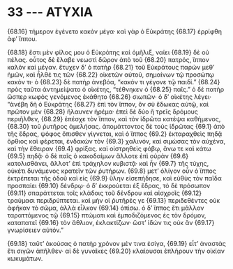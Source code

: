 
# 33 --- ΑΤΥΧΙΑ

{68.16} τήμερον ἐγένετο κακὸν μέγα· καὶ γὰρ ὁ Εὐκράτης {68.17} ἐρρίφθη ἀφ’ ἵππου.

{68.18} ἔστι μὲν φίλος μου ὁ Εὐκράτης καὶ ὁμῆλιξ, ναίει {68.19} δὲ οὐ πέλας. οὗτος δὲ ἔλαβε νεωστὶ δῶρον ἀπὸ τοῦ {68.20} πατρός, ἵππον καλὸν καὶ μέγαν. ἔτυχεν δ’ ὁ πατὴρ {68.21} τοῦ Εὐκράτους παρὼν μεθ’ ἡμῶν, καὶ ἦλθέ τις τῶν {68.22} οἰκετῶν αὐτοῦ, σημαίνων τῷ προσώπῳ κακόν τι· ὁ {68.23} δὲ πατὴρ άνεβόα, “κακόν τι γέγονε τῷ παιδί.” {68.24} πρὸς ταῦτα ἀντημείψατο ὁ οἰκέτης, “τέθνηκεν ὁ {68.25} παῖς.” ὁ δέ πατὴρ ὥσπερ κωφὸς γενόμενος ἐκάθητο {68.26} σιωπῶν· ὁ δ’ οἰκέτης λέγει· “ἀνέβη δὴ ὁ Εὐκράτης {68.27} ἐπὶ τὸν ἵππον, ὃν σὺ ἔδωκας αὐτῷ, καὶ πρῶτον μὲν {68.28} ἤλαυνεν ἠρέμα· ἐπεὶ δὲ δύο ἢ τρεῖς δρόμους περιῆλθεν, {68.29} ἐπέσχε τὸν ἵππον, καὶ τὸν ἱδρῶτα κατέψα καθήμενος, {68.30} τοῦ ῥυτῆρος ἀμελήσας. ἀπομάττοντος δὲ τοὺς ἱδρῶτας  {69.1} ἀπὸ τῆς ἕδρας, ψόφος ὄπισθεν γίγνεται, καὶ ὁ ἵππος {69.2} ἐκταραχθεὶς πηδᾷ ὄρθιος καὶ φέρεται, ἐνδακὼν τὸν {69.3} χαλινόν, καὶ σιμώσας τὸν αὐχένα, καὶ τὴν ἔθειραν {69.4} φρίξας. καὶ οἰστρηθεὶς φόβῳ, ἄνω τε καὶ κάτω {69.5} πηδᾷ· ὁ δὲ παῖς ὁ κακοδαίμων ἄλλοτε ἐπὶ οὐρὰν {69.6} κατολισθάνει, ἄλλοτ’ ἐπὶ τράχηλον κυβιστᾷ· καὶ ἦν {69.7} τῆς τύχης, οὐκέτι δυνάμενος κρατεῖν τῶν ῥυτήρων. {69.8} μετ’ ὀλίγον οὖν ὁ ἵππος ἐκτρέπεται τῆς ὁδοῦ καὶ εἰς {69.9} ὕλην εἰσεπήδησε, καὶ εὐθὺς τὸν παῖδα προσπαίει {69.10} δένδρῳ· ὁ δ’ ἐκκρούεται ἐξ ἕδρας, τὸ δὲ πρόσωπον {69.11} σπαράττεται τοῖς κλάδοις τοῦ δένδρου καὶ αἰσχροῖς {69.12} τραύμασι περιδρύπτεται. καὶ μὴν οἱ ῥυτῆρές γε {69.13} περιδεθέντες οὐκ ἀφῆκαν τὸ σῶμα, ἀλλὰ εἷλκον {69.14} ὀπίσω. ὁ δ’ ἵππος ἔτι μᾶλλον ταραττόμενος τῷ {69.15} πτώματι καὶ ἐμποδιζόμενος ἐς τὸν δρόμον, καταπατεῖ {69.16} τὸν ἄθλιον, ἐκλακτίζων· ὥστ’ ἰδών τις οὐκ ἂν {69.17} γνωρίσειεν αὐτόν.”

{69.18} ταῦτ’ ἀκούσας ὁ πατὴρ χρόνον μέν τινα ἐσίγα, {69.19} εἶτ’ ἀναστὰς ἔτι σιγῶν ἀπῆλθεν· αἱ δὲ γυναῖκες {69.20} κλαίουσαι ἐπλήρουν τὴν οἰκίαν κωκυμάτων.

